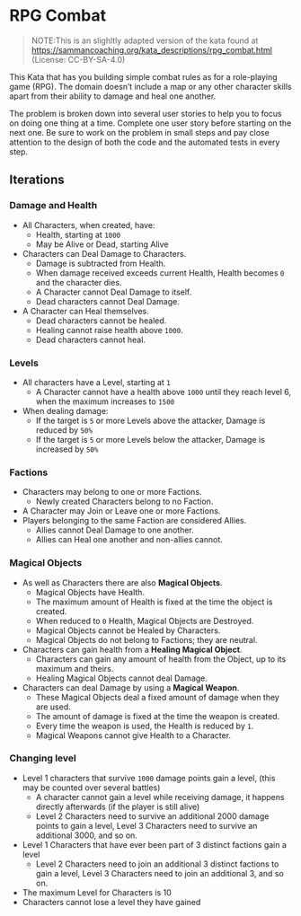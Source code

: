 # RPG Combat

> NOTE:This is an slighltly adapted version of the kata found at
> https://sammancoaching.org/kata_descriptions/rpg_combat.html
> (License: CC-BY-SA-4.0)

This Kata that has you building simple combat rules as for a role-playing game (RPG). The domain doesn’t include a map or any other character skills apart from their ability to damage and heal one another.

The problem is broken down into several user stories to help you to focus on doing one thing at a time. Complete one user story before starting on the next one. Be sure to work on the problem in small steps and pay close attention to the design of both the code and the automated tests in every step.

## Iterations

### Damage and Health

- All Characters, when created, have:
  - Health, starting at `1000`
  - May be Alive or Dead, starting Alive
- Characters can Deal Damage to Characters.
  - Damage is subtracted from Health.
  - When damage received exceeds current Health, Health becomes `0` and the character dies.
  - A Character cannot Deal Damage to itself.
  - Dead characters cannot Deal Damage.
- A Character can Heal themselves.
  - Dead characters cannot be healed.
  - Healing cannot raise health above `1000`.
  - Dead characters cannot heal.

### Levels

- All characters have a Level, starting at `1`
  - A Character cannot have a health above `1000` until they reach level 6, when the maximum increases to `1500`
- When dealing damage:
  - If the target is `5` or more Levels above the attacker, Damage is reduced by `50%`
  - If the target is `5` or more Levels below the attacker, Damage is increased by `50%`

### Factions

- Characters may belong to one or more Factions.
  - Newly created Characters belong to no Faction.
- A Character may Join or Leave one or more Factions.
- Players belonging to the same Faction are considered Allies.
  - Allies cannot Deal Damage to one another.
  - Allies can Heal one another and non-allies cannot.

### Magical Objects

- As well as Characters there are also **Magical Objects**.
  - Magical Objects have Health.
  - The maximum amount of Health is fixed at the time the object is created.
  - When reduced to `0` Health, Magical Objects are Destroyed.
  - Magical Objects cannot be Healed by Characters.
  - Magical Objects do not belong to Factions; they are neutral.
- Characters can gain health from a **Healing Magical Object**.
  - Characters can gain any amount of health from the Object, up to its maximum and theirs.
  - Healing Magical Objects cannot deal Damage.
- Characters can deal Damage by using a **Magical Weapon**.
  - These Magical Objects deal a fixed amount of damage when they are used.
  - The amount of damage is fixed at the time the weapon is created.
  - Every time the weapon is used, the Health is reduced by `1`.
  - Magical Weapons cannot give Health to a Character.

### Changing level

- Level 1 characters that survive `1000` damage points gain a level, (this may be counted over several battles)
  - A character cannot gain a level while receiving damage, it happens directly afterwards (if the player is still alive)
  - Level 2 Characters need to survive an additional 2000 damage points to gain a level, Level 3 Characters need to survive an additional 3000, and so on.
- Level 1 Characters that have ever been part of 3 distinct factions gain a level
  - Level 2 Characters need to join an additional 3 distinct factions to gain a level, Level 3 Characters need to join an additional 3, and so on.
- The maximum Level for Characters is 10
- Characters cannot lose a level they have gained
